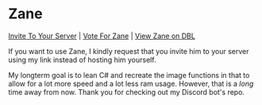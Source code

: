 # Zane
[Invite To Your Server](https://discordapp.com/api/oauth2/authorize?client_id=480657800494710794&permissions=8&scope=bot) |
[Vote For Zane](https://discordbots.org/480657800494710794/vote) |
[View Zane on DBL](https://discordbots.org/480657800494710794)


If you want to use Zane, I kindly request that you invite him to your server using my link instead of hosting him yourself.

My longterm goal is to lean C# and recreate the image functions in that to allow for a lot more speed and a lot less ram usage. However, that is a *long* time away from now. Thank you for checking out my Discord bot's repo.
